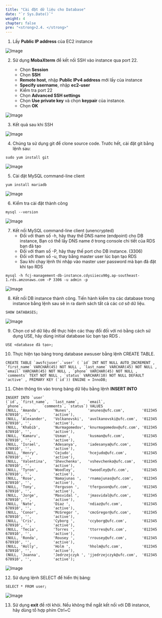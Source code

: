 ```yaml
---
title: "Cài đặt dữ liệu cho Database"
date: "`r Sys.Date()`"
weight: 4
chapter: false
pre: "<strong>2.4. </strong>"
---
```



1. Lấy **Public IP address** của EC2 instance

![Image](/images/2-preparation/2.4-data-for-db/2.4.1.png?featherlight=false&width=90pc)

2. Sử dụng **MobaXterm** để kết nối SSH vào instance qua port 22.

   - Chọn **Session**
   - Chọn **SSH**
   - **Remote host**, nhập **Public IPv4 address** mới lấy của instance
   - **Specify username**, nhập **ec2-user**
   - Kiểm tra port 22
   - Chọn **Advanced SSH settings**
   - Chọn **Use private key** và chọn **keypair** của instance.
   - Chọn **OK**

![Image](/images/2-preparation/2.4-data-for-db/2.4.2.png?featherlight=false&width=90pc)

3. Kết quả sau khi SSH

![Image](/images/2-preparation/2.4-data-for-db/2.4.3.png?featherlight=false&width=90pc)

4. Chúng ta sử dụng git để clone source code. Trước hết, cài đặt git bằng lệnh sau:

```
sudo yum install git
```

![Image](/images/2-preparation/2.4-data-for-db/2.4.4.png?featherlight=false&width=90pc)

5. Cài đặt MySQL command-line client

```
yum install mariadb
```

![Image](/images/2-preparation/2.4-data-for-db/2.4.5.png?featherlight=false&width=90pc)

6. Kiểm tra cài đặt thành công

```
mysql --version
```

![Image](/images/2-preparation/2.4-data-for-db/2.4.6.png?featherlight=false&width=90pc)

7. Kết nối MySQL command-line client (unencrypted)
    - Đối với tham số -h, hãy thay thế DNS name (endpoint) cho DB instance, Bạn có thể lấy DNS name ở trong console chi tiết của RDS bạn đã tạo
    - Đối với tham số -P, hãy thay thế port cho DB instance. (3306)
    - Đối với tham số -u, thay bằng master user lúc bạn tạo RDS
    - Sau khi chạy lệnh thì nhập vào master user password mà bạn đã đặt khi tạo RDS
```
mysql -h fcj-management-db-instance.cdysiiecu90g.ap-southeast-1.rds.amzonaws.com -P 3306 -u admin -p
```

![Image](/images/2-preparation/2.4-data-for-db/2.4.7.png?featherlight=false&width=90pc)

8. Kết nối DB instance thành công. Tiến hành kiểm tra các database trong instance bằng lệnh sau sẽ in ra danh sách tất cả các cơ sở dữ liệu.

```
SHOW DATABASES;
```

![Image](/images/2-preparation/2.4-data-for-db/2.4.8.png?featherlight=false&width=90pc)

9. Chọn cơ sở dữ liệu để thực hiện các thay đổi đối với nó bằng cách sử dụng USE, hãy dùng initial database lúc bạn tạo RDS .

```
USE <database đã tạo>;
```

10. Thực hiện tạo bảng trong database awsuser bằng lệnh CREATE TABLE.

```
CREATE TABLE `awsfcjuser`.`user` ( `id` INT NOT NULL AUTO_INCREMENT , `first_name` VARCHAR(45) NOT NULL , `last_name` VARCHAR(45) NOT NULL , `email` VARCHAR(45) NOT NULL , `phone` VARCHAR(45) NOT NULL , `comments` TEXT NOT NULL , `status` VARCHAR(10) NOT NULL DEFAULT 'active' , PRIMARY KEY (`id`)) ENGINE = InnoDB;
```

11. Chèn thông tin vào trong bảng dữ liệu bằng lệnh **INSERT INTO**

```
INSERT INTO `user` 
(`id`, `first_name`,  `last_name`,    `email`,                 `phone`,         `comments`, `status`) VALUES
(NULL, 'Amanda',      'Nunes',        'anunes@ufc.com',        '012345 678910', '',          'active'),
(NULL, 'Alexander',   'Volkanovski',  'avolkanovski@ufc.com',  '012345 678910', '',          'active'),
(NULL, 'Khabib',      'Nurmagomedov', 'knurmagomedov@ufc.com', '012345 678910', '',          'active'),
(NULL, 'Kamaru',      'Usman',        'kusman@ufc.com',        '012345 678910', '',          'active'),
(NULL, 'Israel',      'Adesanya',     'iadesanya@ufc.com',     '012345 678910', '',          'active'),
(NULL, 'Henry',       'Cejudo',       'hcejudo@ufc.com',       '012345 678910', '',          'active'),
(NULL, 'Valentina',   'Shevchenko',   'vshevchenko@ufc.com',   '012345 678910', '',          'active'),
(NULL, 'Tyron',       'Woodley',      'twoodley@ufc.com',      '012345 678910', '',          'active'),
(NULL, 'Rose',        'Namajunas ',   'rnamajunas@ufc.com',    '012345 678910', '',          'active'),
(NULL, 'Tony',        'Ferguson ',    'tferguson@ufc.com',     '012345 678910', '',          'active'),
(NULL, 'Jorge',       'Masvidal ',    'jmasvidal@ufc.com',     '012345 678910', '',          'active'),
(NULL, 'Nate',        'Diaz ',        'ndiaz@ufc.com',         '012345 678910', '',          'active'),
(NULL, 'Conor',       'McGregor ',    'cmcGregor@ufc.com',     '012345 678910', '',          'active'),
(NULL, 'Cris',        'Cyborg ',      'ccyborg@ufc.com',       '012345 678910', '',          'active'),
(NULL, 'Tecia',       'Torres ',      'ttorres@ufc.com',       '012345 678910', '',          'active'),
(NULL, 'Ronda',       'Rousey ',      'rrousey@ufc.com',       '012345 678910', '',          'active'),
(NULL, 'Holly',       'Holm ',        'hholm@ufc.com',         '012345 678910', '',          'active'),
(NULL, 'Joanna',      'Jedrzejczyk ', 'jjedrzejczyk@ufc.com',  '012345 678910', '',          'active');
```

![Image](/images/2-preparation/2.4-data-for-db/2.4.9.png?featherlight=false&width=90pc)


12. Sử dụng lệnh SELECT để hiển thị bảng:

```
SELECT * FROM user;
```

![Image](/images/2-preparation/2.4-data-for-db/2.4.10.png?featherlight=false&width=90pc)

13. Sử dụng **exit** đề rời khỏi. Nếu không thể ngắt kết nối với DB instance, hãy dùng tổ hợp phím Ctrl+C 